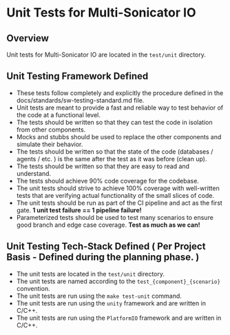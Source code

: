 # Unit Tests for Multi-Sonicator IO

## Overview

Unit tests for Multi-Sonicator IO are located in the `test/unit` directory.

## Unit Testing Framework Defined

- These tests follow completely and explicitly the procedure defined in the docs/standards/sw-testing-standard.md file.
- Unit tests are meant to provide a fast and reliable way to test behavior of the code at a functional level.
- The tests should be written so that they can test the code in isolation from other components.
- Mocks and stubbs should be used to replace the other components and simulate their behavior.
- The tests should be written so that the state of the code (databases / agents / etc. ) is the same after the test as it was before (clean up).
- The tests should be written so that they are easy to read and understand.
- The tests should achieve 90% code coverage for the codebase.  
- The unit tests should strive to achieve 100% coverage with well-written tests that are verifying actual functionality of the small slices of code.
- The unit tests should be run as part of the CI pipeline and act as the first gate. **1 unit test failure == 1 pipeline failure!**
- Parameterized tests should be used to test many scenarios to ensure good branch and edge case coverage.  **Test as much as we can!**

## Unit Testing Tech-Stack Defined ( Per Project Basis - Defined during the planning phase. )

- The unit tests are located in the `test/unit` directory.
- The unit tests are named according to the `test_{component}_{scenario}` convention.
- The unit tests are run using the `make test-unit` command.
- The unit tests are run using the `unity` framework and are written in C/C++.
- The unit tests are run using the `PlatformIO` framework and are written in C/C++.
